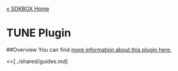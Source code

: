 [&#171; SDKBOX Home](http://sdkbox.com)

<h1>TUNE Plugin</h1>

##Overview
You can find [more information about this plugin here.](http://www.cocos2d-x.org/sdkbox/tune)


<<[../shared/guides.md]

